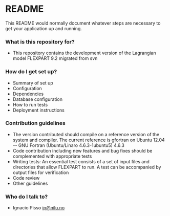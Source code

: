 # README #

This README would normally document whatever steps are necessary to get your application up and running.

### What is this repository for? ###

* This repository contains the development version of the Lagrangian model FLEXPART 9.2 migrated from svn

### How do I get set up? ###

* Summary of set up
* Configuration
* Dependencies
* Database configuration
* How to run tests
* Deployment instructions

### Contribution guidelines ###

* The version contributed should compile on a reference version of the system and compiler. The current reference is gfortran on Ubuntu 12.04 -- GNU Fortran (Ubuntu/Linaro 4.6.3-1ubuntu5) 4.6.3
* Code contribution including new features and bug fixes should be complemented with appropriate tests
* Writing tests: 
   An essential test consists of a set of input files and directories that allow FLEXPART to run.
   A test can be accompanied by output files for verification
* Code review
* Other guidelines

### Who do I talk to? ###

* Ignacio Pisso ip@nilu.no
